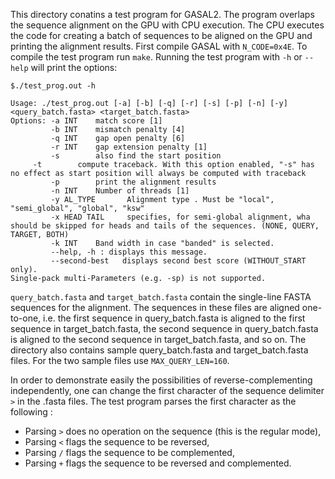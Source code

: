This directory conatins a test program for GASAL2. The program overlaps the sequence alignment on the GPU with CPU execution. The CPU executes the code for creating a batch of sequences to be aligned on the GPU and printing the alignment results. First compile GASAL with `N_CODE=0x4E`. To compile the test program run `make`. Running the test program with `-h` or `--help` will print the options:

```
$./test_prog.out -h

Usage: ./test_prog.out [-a] [-b] [-q] [-r] [-s] [-p] [-n] [-y] <query_batch.fasta> <target_batch.fasta>
Options: -a INT    match score [1]
         -b INT    mismatch penalty [4]
         -q INT    gap open penalty [6]
         -r INT    gap extension penalty [1]
         -s        also find the start position
	 -t        compute traceback. With this option enabled, "-s" has no effect as start position will always be computed with traceback
         -p        print the alignment results
         -n INT    Number of threads [1]
         -y AL_TYPE       Alignment type . Must be "local", "semi_global", "global", "ksw"
         -x HEAD TAIL     specifies, for semi-global alignment, wha should be skipped for heads and tails of the sequences. (NONE, QUERY, TARGET, BOTH)
         -k INT    Band width in case "banded" is selected.
         --help, -h : displays this message.
         --second-best   displays second best score (WITHOUT_START only).
Single-pack multi-Parameters (e.g. -sp) is not supported.

```


`query_batch.fasta` and `target_batch.fasta` contain the single-line FASTA sequences for the alignment. The sequences in these files are aligned one-to-one, i.e. the first sequence in query_batch.fasta is aligned to the first sequence in target_batch.fasta, the second sequence in query_batch.fasta is aligned to the second sequence in target_batch.fasta, and so on. The directory also contains sample query_batch.fasta and target_batch.fasta files. For the two sample files use `MAX_QUERY_LEN=160`.

In order to demonstrate easily the possibilities of reverse-complementing independently, one can change the first character of the sequence delimiter `>` in the .fasta files. The test program parses the first character as the following :

- Parsing `>` does no operation on the sequence (this is the regular mode),
- Parsing `<` flags the sequence to be reversed,
- Parsing `/` flags the sequence to be complemented,
- Parsing `+` flags the sequence to be reversed and complemented.



